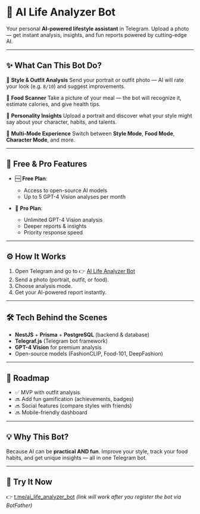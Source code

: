 # 🤖 AI Life Analyzer Bot

Your personal **AI-powered lifestyle assistant** in Telegram.
Upload a photo — get instant analysis, insights, and fun reports powered by cutting-edge AI.

---

## ✨ What Can This Bot Do?
🔹 **Style & Outfit Analysis**
Send your portrait or outfit photo — AI will rate your look (e.g. `8/10`) and suggest improvements.

🔹 **Food Scanner**
Take a picture of your meal — the bot will recognize it, estimate calories, and give health tips.

🔹 **Personality Insights**
Upload a portrait and discover what your style might say about your character, habits, and talents.

🔹 **Multi-Mode Experience**
Switch between **Style Mode**, **Food Mode**, **Character Mode**, and more.

---

## 🎁 Free & Pro Features
- 🆓 **Free Plan**:
  - Access to open-source AI models
  - Up to 5 GPT-4 Vision analyses per month

- 💎 **Pro Plan**:
  - Unlimited GPT-4 Vision analysis
  - Deeper reports & insights
  - Priority response speed

---

## ⚙️ How It Works
1. Open Telegram and go to 👉 [AI Life Analyzer Bot](https://t.me/ai_life_analyzer_bot)
2. Send a photo (portrait, outfit, or food).
3. Choose analysis mode.
4. Get your AI-powered report instantly.

---

## 🛠 Tech Behind the Scenes
- **NestJS** + **Prisma** + **PostgreSQL** (backend & database)
- **Telegraf.js** (Telegram bot framework)
- **GPT-4 Vision** for premium analysis
- Open-source models (FashionCLIP, Food-101, DeepFashion)

---

## 🚀 Roadmap
- ✅ MVP with outfit analysis
- 🔜 Add fun gamification (achievements, badges)
- 🔜 Social features (compare styles with friends)
- 🔜 Mobile-friendly dashboard

---

## 💡 Why This Bot?
Because AI can be **practical AND fun**.
Improve your style, track your food habits, and get unique insights — all in one Telegram bot.

---

## 📩 Try It Now
👉 [t.me/ai_life_analyzer_bot](https://t.me/ai_life_analyzer_bot)
*(link will work after you register the bot via BotFather)*
